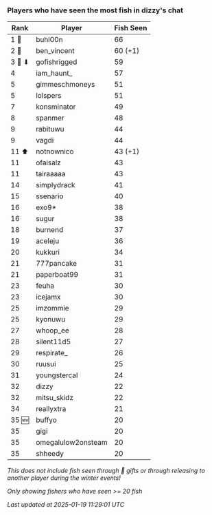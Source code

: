 ### Players who have seen the most fish in dizzy's chat
| Rank | Player | Fish Seen |
|------|--------|-----------|
| 1 🥇  | buhl00n  | 66 |
| 2 🥈  | ben_vincent  | 60 (+1) |
| 3 🥉 ⬇ | gofishrigged  | 59 |
| 4  | iam_haunt_  | 57 |
| 5  | gimmeschmoneys  | 51 |
| 5  | lolspers  | 51 |
| 7  | konsminator  | 49 |
| 8  | spanmer  | 48 |
| 9  | rabituwu  | 44 |
| 9  | vagdi  | 44 |
| 11 ⬆ | notnownico  | 43 (+1) |
| 11  | ofaisalz  | 43 |
| 11  | tairaaaaa  | 43 |
| 14  | simplydrack  | 41 |
| 15  | ssenario  | 40 |
| 16  | exo9*  | 38 |
| 16  | sugur  | 38 |
| 18  | burnend  | 37 |
| 19  | aceleju  | 36 |
| 20  | kukkuri  | 34 |
| 21  | 777pancake  | 31 |
| 21  | paperboat99  | 31 |
| 23  | feuha  | 30 |
| 23  | icejamx  | 30 |
| 25  | imzommie  | 29 |
| 25  | kyonuwu  | 29 |
| 27  | whoop_ee  | 28 |
| 28  | silent11d5  | 27 |
| 29  | respirate_  | 26 |
| 30  | ruusui  | 25 |
| 31  | youngstercal  | 24 |
| 32  | dizzy  | 22 |
| 32  | mitsu_skidz  | 22 |
| 34  | reallyxtra  | 21 |
| 35 🆕 | buffyo  | 20 |
| 35  | gigi  | 20 |
| 35  | omegalulow2onsteam  | 20 |
| 35  | shheedy  | 20 |

_This does not include fish seen through 🎁 gifts or through releasing to another player during the winter events!_

_Only showing fishers who have seen >= 20 fish_

_Last updated at 2025-01-19 11:29:01 UTC_